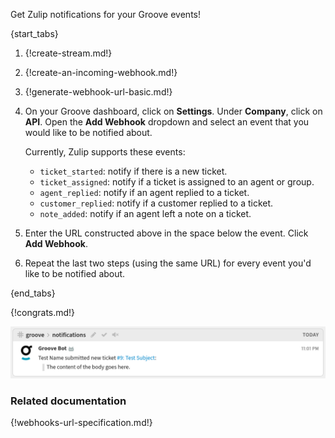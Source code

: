 Get Zulip notifications for your Groove events!

{start_tabs}

1. {!create-stream.md!}

1. {!create-an-incoming-webhook.md!}

1. {!generate-webhook-url-basic.md!}

1. On your Groove dashboard, click on **Settings**. Under **Company**,
   click on **API**. Open the **Add Webhook** dropdown and select an
   event that you would like to be notified about.

    Currently, Zulip supports these events:

    * `ticket_started`: notify if there is a new ticket.
    * `ticket_assigned`: notify if a ticket is assigned to an agent or group.
    * `agent_replied`: notify if an agent replied to a ticket.
    * `customer_replied`: notify if a customer replied to a ticket.
    * `note_added`: notify if an agent left a note on a ticket.

1. Enter the URL constructed above in the space below the event.
   Click **Add Webhook**.

1. Repeat the last two steps (using the same URL) for every event you'd like
   to be notified about.

{end_tabs}

{!congrats.md!}

![](/static/images/integrations/groove/001.png)

### Related documentation

{!webhooks-url-specification.md!}